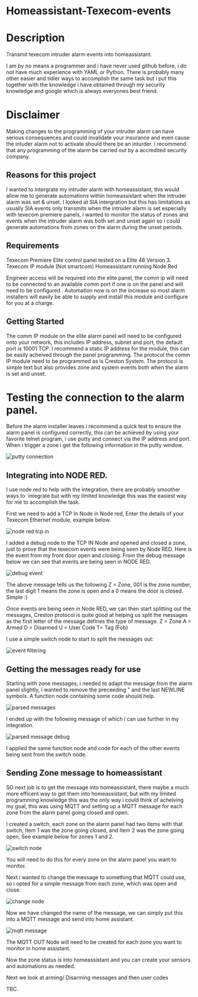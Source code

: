 # Homeassistant-Texecom-events

# Description
Transmit texecom intruder alarm events into homeassistant. 

I am by no means a programmer and i have never used github before, i do not have much experience with YAML or Python. There is probably many other easier and tidier ways to accomplish the same task but i put this together with the knowledge i have obtained through my security knowledge and google which is always everyones best friend. 

# Disclaimer

Making changes to the programming of your intruder alarm can have serious consequences and could invalidate your insurance and even cause the intuder alarm not to activate should there be an inturder. I recommend that any programming of the alarm be carried out by a accredited security company.

## Reasons for this project
I wanted to intergrate my intruder alarm with homeassistant, this would allow me to generate automations within homeassistant when the intruder alarm was set & unset. 
I looked at SIA intergration but this has limitations as usually SIA events only transmits when the intruder alarm is set especially with texecom premiere panels, i wanted to monitor the status of zones and events when the intruder alarm was both set and unset again so i could generate automations from zones on the alarm during the unset periods.

## Requirements

Texecom Premiere Elite control panel tested on a Elite 48 Version 3.
Texecom IP module (Not smartcom)
Homeassistant running Node Red

Engineer access will be required into the elite panel, the comm ip will need to be connected to an available comm port if one is on the panel and will need to be configured .
Automation now is on the increase so most alarm installers will easily be able to supply and install this module and configure for you at a charge.

## Getting Started

The comm IP module on the elite alarm panel will need to be configured onto your network, this includes IP address, subnet and port, the default port is 10001 TCP. I recommend a static IP address for the module, this can be easily acheived through the panel programming.
The protocol the comm IP module need to be programmed as is Creston System. The protocol is simple text but also provides zone and system events both when the alarm is set and unset.

# Testing the connection to the alarm panel.

Before the alarm installer leaves i recommend a quick test to ensure the alarm panel is configured correctly, this can be achieved by using your favorite telnet program, i use putty and connect via the IP address and port. When i trigger a zone i get the following information in the putty window.

![putty connection](https://user-images.githubusercontent.com/53712651/127568327-939233dc-7dd4-4239-97d8-2adec89e4045.PNG)

## Integrating into NODE RED.

I use node red to help with the integration, there are probably smoother ways to `integrate but with my limited knowledge this was the easiest way for me to accomplish the task.

First we need to add a TCP In Node in Node red, Enter the details of your Texecom Ethernet module, example below.

![node red tcp in](https://github.com/sutty74/Homeassistant-Texecom-events/assets/53712651/74b9a6c0-8f0e-4953-8d0d-f5c2d009d338)

I added a debug node to the TCP IN Node and opened and closed a zone, just to prove that the texecom events were being seen by Node RED. Here is the event from my front door open and closing. From the debug message below we can see that events are being seen in NODE RED.

![debug event](https://github.com/sutty74/Homeassistant-Texecom-events/assets/53712651/7640c9a1-1609-46ed-90cb-0a6594dcec50)

The above message tells us the following Z = Zone, 001 is the zone number, the last digit 1 means the zone is open and a 0 means the door is closed. Simple :) 

Once events are being seen in Node RED, we can then start splitting out the messages, Creston protocol is quite good at helping us split the messages as the first letter of the message defines the type of message.
Z = Zone
A = Armed
D = Disarmed
U = User Code
T= Tag (Fob)

I use a simple switch node to start to split the messages out:

![event filtering](https://github.com/sutty74/Homeassistant-Texecom-events/assets/53712651/28acbf19-5099-4bd0-926d-4f5c30c69f24)

## Getting the messages ready for use

Starting with zone messages, i needed to adapt the message from the alarm panel slightly, i wanted to remove the preceeding " and the last NEWLINE symbols. A function node containing some code should help.

![parsed messages](https://github.com/sutty74/Homeassistant-Texecom-events/assets/53712651/689fd1e6-b864-4940-b2cb-20989287ede1)

I ended up with the following message of which i can use further in my integration.

![parsed message debug](https://github.com/sutty74/Homeassistant-Texecom-events/assets/53712651/847e2e98-e480-467f-be7e-cb3fd080371b)

I applied the same function node and code for each of the other events being sent from the switch node.

## Sending Zone message to homeassistant

SO next job is to get the message into homeassistant, there maybe a much more efficent way to get them into homeassistant, but with my limited programming knowledge this was the only way i could think of acheiving my goal, this was using MQTT and setting up a MQTT message for each zone from the alarm panel going closed and open.

I created a switch, each zone on the alarm panel had two items with that switch, Item 1 was the zone going closed, and Item 2 was the zone going open, See example below for zones 1 and 2.

![switch node](https://github.com/sutty74/Homeassistant-Texecom-events/assets/53712651/a24c1434-f14c-47a5-b1e2-9de1284d914c)

You will need to do this for every zone on the alarm panel you want to monitor.

Next i wanted to change the message to something that MQTT could use, so i opted for a simple message from each zone, which was open and close.

![change node](https://github.com/sutty74/Homeassistant-Texecom-events/assets/53712651/03cbf8cc-2a76-4fd1-a7dd-6556f5318d8a)

Now we have changed the name of the message, we can simply put this into a MQTT message and send into home assistant.

![mqtt message](https://github.com/sutty74/Homeassistant-Texecom-events/assets/53712651/72fe578d-2437-4c5f-afd1-fe0cf6e7194a)

The MQTT OUT Node will need to be created for each zone you want to monitor in home assistant.

Now the zone status is into homeassistant and you can create your sensors and automations as needed.


Next we look at arming/ Disarming messages and then user codes

TBC.
